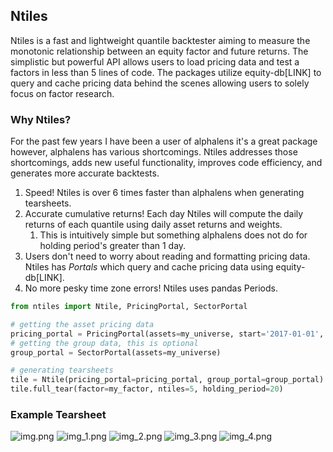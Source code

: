 ## Ntiles
Ntiles is a fast and lightweight quantile backtester aiming to measure the monotonic relationship between an
equity factor and future returns. The simplistic but powerful API allows users to load pricing data and test a factors 
in less than 5 lines of code. The packages utilize equity-db[LINK] to query and cache pricing data behind the scenes 
allowing users to solely focus on factor research.

### Why Ntiles?
For the past few years I have been a user of alphalens it's a great package however, alphalens has various 
shortcomings. Ntiles addresses those shortcomings, adds new useful functionality, improves code efficiency, and 
generates more accurate backtests. 


1) Speed! Ntiles is over 6 times faster than alphalens when generating tearsheets.
2) Accurate cumulative returns! Each day Ntiles will compute the daily returns of each quantile using daily asset
   returns and weights.
    1) This is intuitively simple but something alphalens does not do for holding period's greater than 1 day.
3) Users don't need to worry about reading and formatting pricing data. Ntiles has *Portals* which query and cache pricing data using
   equity-db[LINK].
4) No more pesky time zone errors! Ntiles uses pandas Periods.

```python
from ntiles import Ntile, PricingPortal, SectorPortal

# getting the asset pricing data
pricing_portal = PricingPortal(assets=my_universe, start='2017-01-01', end='2021-01-01')
# getting the group data, this is optional
group_portal = SectorPortal(assets=my_universe)

# generating tearsheets
tile = Ntile(pricing_portal=pricing_portal, group_portal=group_portal)
tile.full_tear(factor=my_factor, ntiles=5, holding_period=20)
```

### Example Tearsheet
![img.png](test/img.png)
![img_1.png](test/img_1.png)
![img_2.png](test/img_2.png)
![img_3.png](test/img_3.png)
![img_4.png](test/img_4.png)